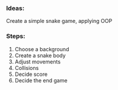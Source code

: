 ### Ideas: 
Create a simple snake game, applying OOP

### Steps:
  1. Choose a background
  2. Create a snake body
  3. Adjust movements
  4. Collisions
  5. Decide score
  6. Decide the end game
